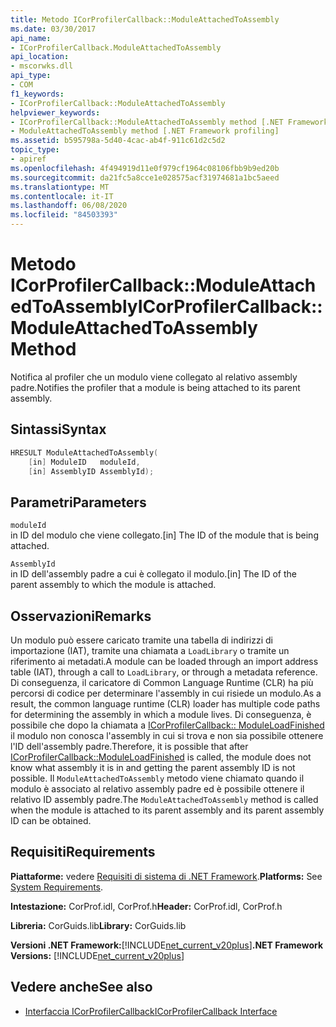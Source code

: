 ```yaml
---
title: Metodo ICorProfilerCallback::ModuleAttachedToAssembly
ms.date: 03/30/2017
api_name:
- ICorProfilerCallback.ModuleAttachedToAssembly
api_location:
- mscorwks.dll
api_type:
- COM
f1_keywords:
- ICorProfilerCallback::ModuleAttachedToAssembly
helpviewer_keywords:
- ICorProfilerCallback::ModuleAttachedToAssembly method [.NET Framework profiling]
- ModuleAttachedToAssembly method [.NET Framework profiling]
ms.assetid: b595798a-5d40-4cac-ab4f-911c61d2c5d2
topic_type:
- apiref
ms.openlocfilehash: 4f494919d11e0f979cf1964c08106fbb9b9ed20b
ms.sourcegitcommit: da21fc5a8cce1e028575acf31974681a1bc5aeed
ms.translationtype: MT
ms.contentlocale: it-IT
ms.lasthandoff: 06/08/2020
ms.locfileid: "84503393"
---
```

# <a name="icorprofilercallbackmoduleattachedtoassembly-method"></a><span data-ttu-id="3625a-102">Metodo ICorProfilerCallback::ModuleAttachedToAssembly</span><span class="sxs-lookup"><span data-stu-id="3625a-102">ICorProfilerCallback::ModuleAttachedToAssembly Method</span></span>
<span data-ttu-id="3625a-103">Notifica al profiler che un modulo viene collegato al relativo assembly padre.</span><span class="sxs-lookup"><span data-stu-id="3625a-103">Notifies the profiler that a module is being attached to its parent assembly.</span></span>  
  
## <a name="syntax"></a><span data-ttu-id="3625a-104">Sintassi</span><span class="sxs-lookup"><span data-stu-id="3625a-104">Syntax</span></span>  
  
```cpp  
HRESULT ModuleAttachedToAssembly(  
    [in] ModuleID   moduleId,  
    [in] AssemblyID AssemblyId);  
```  
  
## <a name="parameters"></a><span data-ttu-id="3625a-105">Parametri</span><span class="sxs-lookup"><span data-stu-id="3625a-105">Parameters</span></span>  
 `moduleId`  
 <span data-ttu-id="3625a-106">in ID del modulo che viene collegato.</span><span class="sxs-lookup"><span data-stu-id="3625a-106">[in] The ID of the module that is being attached.</span></span>  
  
 `AssemblyId`  
 <span data-ttu-id="3625a-107">in ID dell'assembly padre a cui è collegato il modulo.</span><span class="sxs-lookup"><span data-stu-id="3625a-107">[in] The ID of the parent assembly to which the module is attached.</span></span>  
  
## <a name="remarks"></a><span data-ttu-id="3625a-108">Osservazioni</span><span class="sxs-lookup"><span data-stu-id="3625a-108">Remarks</span></span>  
 <span data-ttu-id="3625a-109">Un modulo può essere caricato tramite una tabella di indirizzi di importazione (IAT), tramite una chiamata a `LoadLibrary` o tramite un riferimento ai metadati.</span><span class="sxs-lookup"><span data-stu-id="3625a-109">A module can be loaded through an import address table (IAT), through a call to `LoadLibrary`, or through a metadata reference.</span></span> <span data-ttu-id="3625a-110">Di conseguenza, il caricatore di Common Language Runtime (CLR) ha più percorsi di codice per determinare l'assembly in cui risiede un modulo.</span><span class="sxs-lookup"><span data-stu-id="3625a-110">As a result, the common language runtime (CLR) loader has multiple code paths for determining the assembly in which a module lives.</span></span> <span data-ttu-id="3625a-111">Di conseguenza, è possibile che dopo la chiamata a [ICorProfilerCallback:: ModuleLoadFinished](icorprofilercallback-moduleloadfinished-method.md) il modulo non conosca l'assembly in cui si trova e non sia possibile ottenere l'ID dell'assembly padre.</span><span class="sxs-lookup"><span data-stu-id="3625a-111">Therefore, it is possible that after [ICorProfilerCallback::ModuleLoadFinished](icorprofilercallback-moduleloadfinished-method.md) is called, the module does not know what assembly it is in and getting the parent assembly ID is not possible.</span></span> <span data-ttu-id="3625a-112">Il `ModuleAttachedToAssembly` metodo viene chiamato quando il modulo è associato al relativo assembly padre ed è possibile ottenere il relativo ID assembly padre.</span><span class="sxs-lookup"><span data-stu-id="3625a-112">The `ModuleAttachedToAssembly` method is called when the module is attached to its parent assembly and its parent assembly ID can be obtained.</span></span>  
  
## <a name="requirements"></a><span data-ttu-id="3625a-113">Requisiti</span><span class="sxs-lookup"><span data-stu-id="3625a-113">Requirements</span></span>  
 <span data-ttu-id="3625a-114">**Piattaforme:** vedere [Requisiti di sistema di .NET Framework](../../get-started/system-requirements.md).</span><span class="sxs-lookup"><span data-stu-id="3625a-114">**Platforms:** See [System Requirements](../../get-started/system-requirements.md).</span></span>  
  
 <span data-ttu-id="3625a-115">**Intestazione:** CorProf.idl, CorProf.h</span><span class="sxs-lookup"><span data-stu-id="3625a-115">**Header:** CorProf.idl, CorProf.h</span></span>  
  
 <span data-ttu-id="3625a-116">**Libreria:** CorGuids.lib</span><span class="sxs-lookup"><span data-stu-id="3625a-116">**Library:** CorGuids.lib</span></span>  
  
 <span data-ttu-id="3625a-117">**Versioni .NET Framework:**[!INCLUDE[net_current_v20plus](../../../../includes/net-current-v20plus-md.md)]</span><span class="sxs-lookup"><span data-stu-id="3625a-117">**.NET Framework Versions:** [!INCLUDE[net_current_v20plus](../../../../includes/net-current-v20plus-md.md)]</span></span>  
  
## <a name="see-also"></a><span data-ttu-id="3625a-118">Vedere anche</span><span class="sxs-lookup"><span data-stu-id="3625a-118">See also</span></span>

- [<span data-ttu-id="3625a-119">Interfaccia ICorProfilerCallback</span><span class="sxs-lookup"><span data-stu-id="3625a-119">ICorProfilerCallback Interface</span></span>](icorprofilercallback-interface.md)
